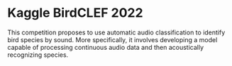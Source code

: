 # Kaggle BirdCLEF 2022

This competition proposes to use automatic audio classification to identify bird species by sound. 
More specifically, it involves developing a model capable of processing continuous audio data and then acoustically recognizing species.